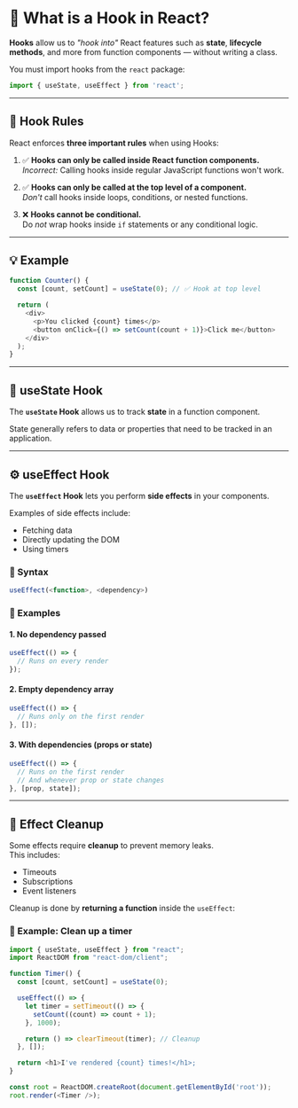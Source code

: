 # 🔗 What is a Hook in React?

**Hooks** allow us to *"hook into"* React features such as **state**, **lifecycle methods**, and more from function components — without writing a class.

You must import hooks from the `react` package:

```js
import { useState, useEffect } from 'react';
```

---

## 📜 Hook Rules

React enforces **three important rules** when using Hooks:

1. ✅ **Hooks can only be called inside React function components.**  
   *Incorrect:* Calling hooks inside regular JavaScript functions won't work.

2. ✅ **Hooks can only be called at the top level of a component.**  
   *Don't* call hooks inside loops, conditions, or nested functions.

3. ❌ **Hooks cannot be conditional.**  
   Do *not* wrap hooks inside `if` statements or any conditional logic.

---

## 💡 Example

```js
function Counter() {
  const [count, setCount] = useState(0); // ✅ Hook at top level

  return (
    <div>
      <p>You clicked {count} times</p>
      <button onClick={() => setCount(count + 1)}>Click me</button>
    </div>
  );
}
```

---

## 🔁 useState Hook

The **`useState` Hook** allows us to track **state** in a function component.

State generally refers to data or properties that need to be tracked in an application.

---

## ⚙️ useEffect Hook

The **`useEffect` Hook** lets you perform **side effects** in your components.

Examples of side effects include:
- Fetching data
- Directly updating the DOM
- Using timers

### 🔧 Syntax

```js
useEffect(<function>, <dependency>)
```

### 🧪 Examples

#### 1. No dependency passed

```js
useEffect(() => {
  // Runs on every render
});
```

#### 2. Empty dependency array

```js
useEffect(() => {
  // Runs only on the first render
}, []);
```

#### 3. With dependencies (props or state)

```js
useEffect(() => {
  // Runs on the first render
  // And whenever prop or state changes
}, [prop, state]);
```

---

## 🧹 Effect Cleanup

Some effects require **cleanup** to prevent memory leaks.  
This includes:
- Timeouts
- Subscriptions
- Event listeners

Cleanup is done by **returning a function** inside the `useEffect`:

### 🧭 Example: Clean up a timer

```js
import { useState, useEffect } from "react";
import ReactDOM from "react-dom/client";

function Timer() {
  const [count, setCount] = useState(0);

  useEffect(() => {
    let timer = setTimeout(() => {
      setCount((count) => count + 1);
    }, 1000);

    return () => clearTimeout(timer); // Cleanup
  }, []);

  return <h1>I've rendered {count} times!</h1>;
}

const root = ReactDOM.createRoot(document.getElementById('root'));
root.render(<Timer />);
